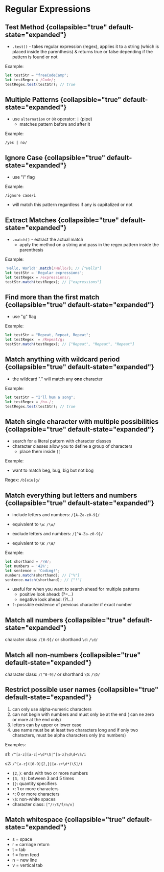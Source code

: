 # Regular Expressions

## Test Method {collapsible="true" default-state="expanded"}

- `.test()` - takes regular expression (regex), applies it to a string (which is placed inside the parenthesis) &
  returns
  true or false depending if the pattern is found or not

Example:

```Javascript
let testStr = "freeCodeCamp";
let testRegex = /Code/;
testRegex.test(testStr); // true
```

## Multiple Patterns {collapsible="true" default-state="expanded"}

- use `alternation` or `OR` operator: `|` (pipe)
    - matches pattern before and after it

Example:

`/yes | no/`

## Ignore Case {collapsible="true" default-state="expanded"}

- use "i" flag

Example:

`/ignore case/i`

- will match this pattern regardless if any is capitalized or not

## Extract Matches {collapsible="true" default-state="expanded"}

- `.match()` - extract the actual match
    - apply the method on a string and pass in the regex pattern inside the parenthesis

Example:

```Javascript
'Hello, World!'.match(/Hello/); // ["Hello"]
let testStr = 'Regular expressions';
let testRegex = /expressions/;
testStr.match(testRegex); // ["expressions"]
```

## Find more than the first match {collapsible="true" default-state="expanded"}

- use "g" flag

Example:

```Javascript
let testStr = "Repeat, Repeat, Repeat";
let testRegex  = /Repeat/g;
testStr.match(testRegex); // ["Repeat", "Repeat", "Repeat"]
```

## Match anything with wildcard period {collapsible="true" default-state="expanded"}

- the wildcard "." will match any **one** character

Example:

```Javascript
let testStr = "I'll hum a song";
let testRegex = /hu./;
testRegex.test(testStr); // true
```

## Match single character with multiple possibilities {collapsible="true" default-state="expanded"}

- search for a literal pattern with character classes
- character classes allow you to define a group of characters
    - place them inside `[]`

Example:

- want to match beg, bug, big but not bog

Regex: `/b[eiu]g/`

## Match everything but letters and numbers {collapsible="true" default-state="expanded"}

- include letters and numbers: `/[A-Za-z0-9]/`
- equivalent to `\w`: `/\w/`

- exclude letters and numbers: `/[^A-Za-z0-9]/`
- equivalent to `\W`: `/\W/`

Example:

```Javascript
let shorthand = /\W/;
let numbers = '42%';
let sentence = 'Coding!';
numbers.match(shorthand); // ["%"]
sentence.match(shorthand); // ["!"]
```

- useful for when you want to search ahead for multiple patterns
    - positive look ahead: (?=...)
    - negative look ahead: (?!...)
- `?`: possible existence of previous character if exact number

## Match all numbers {collapsible="true" default-state="expanded"}

character class: `/[0-9]/` or shorthand `\d`: `/\d/`

## Match all non-numbers {collapsible="true" default-state="expanded"}

character class: `/[^0-9]/` or shorthand `\D`: `/\D/`

## Restrict possible user names {collapsible="true" default-state="expanded"}

1. can only use alpha-numeric characters
2. can not begin with numbers and must only be at the end ( can ne zero or more at the end only)
3. letters can by upper or lower case
4. use name must be at least two characters long and if only two characters, must be alpha characters only (no numbers)

Examples:

s1: `/^[a-z][a-z]+\d*\S|^[a-z]\d\d+\S/i`

s2: `/^[a-z]([0-9]{2,}|[a-z+\d*)\S]/i`

- `{2,}`: ends with two or more numbers
- `{3, 5}`: between 3 and 5 times
- `{}`: quantity specifiers
- `+`: 1 or more characters
- `*`: 0 or more characters
- `\S`: non-white spaces
- character class: `[^/r/t/f/n/v]`

## Match whitespace {collapsible="true" default-state="expanded"}

- s = space
- r = carriage return
- t = tab
- f = form feed
- n = new line
- v = vertical tab

<seealso>
<!--Give some related links to how-to articles-->
</seealso>
